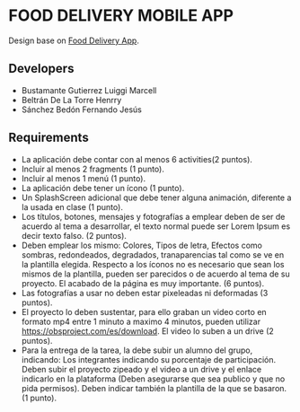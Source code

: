 # FOOD DELIVERY MOBILE APP

Design base on [Food Delivery App](https://www.behance.net/gallery/98398225/Food-Ping-Food-Delivery-App-UIUX-Design-Case-Study).

## Developers
- Bustamante Gutierrez Luiggi Marcell
- Beltrán De La Torre Henrry
- Sánchez Bedón Fernando Jesús

## Requirements
- La aplicación debe contar con al menos 6 activities(2 puntos).
- Incluir al menos 2 fragments (1 punto).
- Incluir al menos 1 menú (1 punto).
- La aplicación debe tener un ícono (1 punto).
- Un SplashScreen adicional que debe tener alguna animación, diferente a la usada en clase (1 punto).
- Los títulos, botones, mensajes y fotografías a emplear deben de ser de acuerdo al tema a desarrollar, el texto normal puede ser Lorem Ipsum es decir texto falso. (2 puntos).
- Deben emplear los mismo: Colores, Tipos de letra, Efectos como sombras, redondeados, degradados, tranaparencias tal como se ve en la plantilla elegida. Respecto a los íconos no es necesario que sean los mismos de la plantilla, pueden ser parecidos o de acuerdo al tema de su proyecto. El acabado de la página es muy importante. (6 puntos).
- Las fotografías a usar no deben estar pixeleadas ni deformadas (3 puntos).
- El proyecto lo deben sustentar, para ello graban un video corto en formato mp4  entre 1 minuto a maximo 4 minutos, pueden utilizar https://obsproject.com/es/download. El video lo suben a un drive (2 puntos).
- Para la entrega de la tarea, la debe subir un alumno del grupo, indicando: Los integrantes indicando su porcentaje de participación. Deben subir el proyecto zipeado y el video a un drive y el enlace indicarlo en la plataforma (Deben asegurarse que sea publico y que no pida permisos). Deben indicar también la plantilla de la que se basaron. (1 punto).
